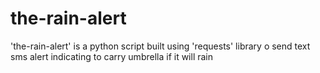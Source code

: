# the-rain-alert
'the-rain-alert' is a python script built using 'requests' library o send text sms alert indicating to carry umbrella if it will rain
